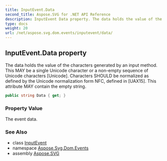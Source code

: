 ```yaml
---
title: InputEvent.Data
second_title: Aspose.SVG for .NET API Reference
description: InputEvent Data property. The data holds the value of the characters generated by an input method. This MAY be a single Unicode character or a non-empty sequence of Unicode characters Unicode. Characters SHOULD be normalized as defined by the Unicode normalization form NFC defined in UAX15. This attribute MAY contain the empty string
type: docs
weight: 20
url: /net/aspose.svg.dom.events/inputevent/data/
---
```

## InputEvent.Data property

The data holds the value of the characters generated by an input method. This MAY be a single Unicode character or a non-empty sequence of Unicode characters [Unicode]. Characters SHOULD be normalized as defined by the Unicode normalization form NFC, defined in [UAX15]. This attribute MAY contain the empty string.

```csharp
public string Data { get; }
```

### Property Value

The event data.

### See Also

* class [InputEvent](../)
* namespace [Aspose.Svg.Dom.Events](../../../aspose.svg.dom.events/)
* assembly [Aspose.SVG](../../../)
